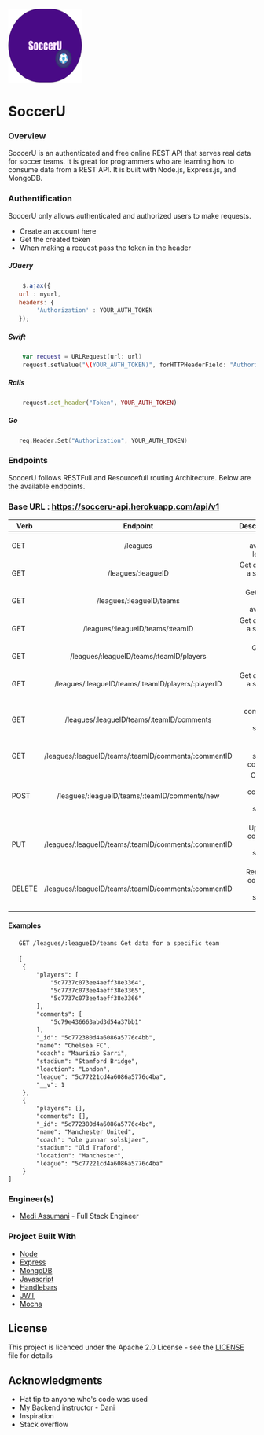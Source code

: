 <img src= "../assets/soccerULogo.png" width = 150 height = 150></img>
# SoccerU

### Overview
SoccerU is an authenticated and free online REST API that serves real data for soccer teams. It is great for programmers who are learning how to consume data from a REST API. It is built with Node.js, Express.js, and MongoDB.


### Authentification
SoccerU only allows authenticated and authorized users to make requests.
* Create an account here
* Get the created token
* When making a request pass the token in the header

##### JQuery
``` javascript
    $.ajax({
   url : myurl,
   headers: {
        'Authorization' : YOUR_AUTH_TOKEN
   });
```

##### Swift
``` swift
    var request = URLRequest(url: url)
    request.setValue("\(YOUR_AUTH_TOKEN)", forHTTPHeaderField: "Authorization")
```

##### Rails
``` ruby
    request.set_header("Token", YOUR_AUTH_TOKEN)
```

##### Go
``` go
   req.Header.Set("Authorization", YOUR_AUTH_TOKEN)
```

### Endpoints

SoccerU follows RESTFull and Resourcefull routing Architecture. Below are the available endpoints.

### Base URL : https://socceru-api.herokuapp.com/api/v1

|       Verb          |      Endpoint        |      Description                           |
| -------------       |:--------------------:| ------------------------------------------:|
| GET                 | /leagues                       |Get all available leagues         |
| GET                 | /leagues/:leagueID             |Get data for a specific league    |
| GET                 | /leagues/:leagueID/teams       |Get all the teams available       |
| GET                 | /leagues/:leagueID/teams/:teamID|Get data for a specific team    |
| GET                 | /leagues/:leagueID/teams/:teamID/players|Get all a team's roster |
| GET                 | /leagues/:leagueID/teams/:teamID/players/:playerID|Get data for a specific player |
| GET                 | /leagues/:leagueID/teams/:teamID/comments|Get all comments for a specific team |
| GET                 | /leagues/:leagueID/teams/:teamID/comments/:commentID|Get  a specific comment |
| POST                | /leagues/:leagueID/teams/:teamID/comments/new|Create a new comment for a specific team |
| PUT                 | /leagues/:leagueID/teams/:teamID/comments/:commentID|Update a comment for a specific team|
| DELETE              | /leagues/:leagueID/teams/:teamID/comments/:commentID|Remove a comment from a specific team |

#### Examples 

```
   GET /leagues/:leagueID/teams Get data for a specific team

   [
    {
        "players": [
            "5c7737c073ee4aeff38e3364",
            "5c7737c073ee4aeff38e3365",
            "5c7737c073ee4aeff38e3366"
        ],
        "comments": [
            "5c79e436663abd3d54a37bb1"
        ],
        "_id": "5c772380d4a6086a5776c4bb",
        "name": "Chelsea FC",
        "coach": "Maurizio Sarri",
        "stadium": "Stamford Bridge",
        "loaction": "London",
        "league": "5c77221cd4a6086a5776c4ba",
        "__v": 1
    },
    {
        "players": [],
        "comments": [],
        "_id": "5c772380d4a6086a5776c4bc",
        "name": "Manchester United",
        "coach": "ole gunnar solskjaer",
        "stadium": "Old Traford",
        "location": "Manchester",
        "league": "5c77221cd4a6086a5776c4ba"
    }
]
```

### Engineer(s)

* <a href="https://github.com/MediBoss">Medi Assumani</a> - Full Stack Engineer

### Project Built With

* [Node](https://nodejs.org/en/)
* [Express](https://expressjs.com/)
* [MongoDB](https://www.mongodb.com/)
* [Javascript](https://developer.mozilla.org/en-US/docs/Web/JavaScript)
* [Handlebars](https://handlebarsjs.com/)
* [JWT](https://jwt.io/introduction/)
* [Mocha](https://mochajs.org/)


## License

This project is licenced under the Apache 2.0 License - see the <a href="https://github.com/MediBoss/SoccerU/blob/master/LICENSE">LICENSE</a> file for details

## Acknowledgments

* Hat tip to anyone who's code was used
* My Backend instructor - <a href="https://github.com/droxey">Dani </a>
* Inspiration
* Stack overflow
